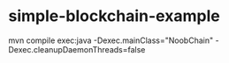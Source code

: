 # simple-blockchain-example

mvn compile exec:java -Dexec.mainClass="NoobChain" -Dexec.cleanupDaemonThreads=false